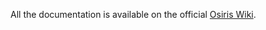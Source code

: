 All the documentation is available on the official [Osiris Wiki](https://git.atosone.com/osiris/osiris/-/wikis/home).
